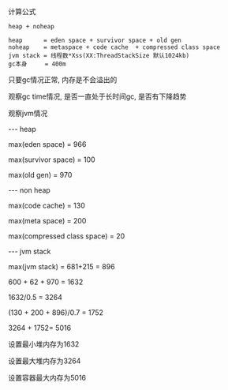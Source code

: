 计算公式

```
heap + noheap

heap      = eden space + survivor space + old gen   
noheap    = metaspace + code cache  + compressed class space
jvm stack = 线程数*Xss(XX:ThreadStackSize 默认1024kb)
gc本身     = 400m
```

只要gc情况正常, 内存是不会溢出的

观察gc time情况, 是否一直处于长时间gc, 是否有下降趋势







观察jvm情况



--- heap

max(eden space) = 966

max(survivor space) = 100

max(old gen) = 970

--- non heap

max(code cache) = 130

max(meta space) = 200

max(compressed class space) = 20

--- jvm stack

max(jvm stack) = 681+215 = 896



600 + 62 + 970 = 1632

1632/0.5 = 3264

(130 + 200 + 896)/0.7 = 1752

3264 + 1752= 5016



设置最小堆内存为1632

设置最大堆内存为3264

设置容器最大内存为5016